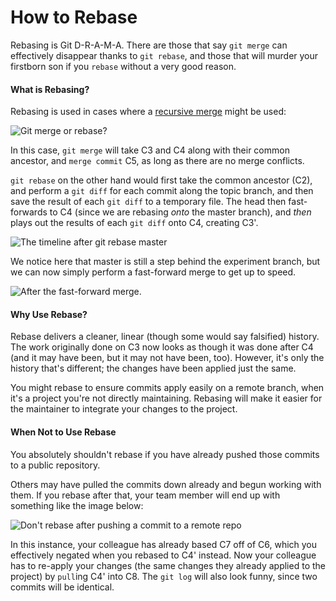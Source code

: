 # How to Rebase

Rebasing is Git D-R-A-M-A. There are those that say `git merge` can effectively disappear thanks to `git rebase`, and those that will murder your firstborn son if you `rebase` without a very good reason. 

#### What is Rebasing?

Rebasing is used in cases where a [recursive merge](https://github.com/brettshollenberger/ruby_wiki/blob/master/Git%20Merging.md) might be used: 

![Git merge or rebase?](http://git-scm.com/figures/18333fig0327-tn.png)

In this case, `git merge` will take C3 and C4 along with their common ancestor, and `merge commit` C5, as long as there are no merge conflicts.

`git rebase` on the other hand would first take the common ancestor (C2), and perform a `git diff` for each commit along the topic branch, and then save the result of each `git diff` to a temporary file. The head then fast-forwards to C4 (since we are rebasing _onto_ the master branch), and _then_ plays out the results of each `git diff` onto C4, creating C3'.

![The timeline after git rebase master](http://git-scm.com/figures/18333fig0329-tn.png)

We notice here that master is still a step behind the experiment branch, but we can now simply perform a fast-forward merge to get up to speed. 

![After the fast-forward merge](http://git-scm.com/figures/18333fig0330-tn.png).

#### Why Use Rebase?

Rebase delivers a cleaner, linear (though some would say falsified) history. The work originally done on C3 now looks as though it was done after C4 (and it may have been, but it may not have been, too). However, it's only the history that's different; the changes have been applied just the same.

You might rebase to ensure commits apply easily on a remote branch, when it's a project you're not directly maintaining. Rebasing will make it easier for the maintainer to integrate your changes to the project.

#### When Not to Use Rebase

You absolutely shouldn't rebase if you have already pushed those commits to a public repository.

Others may have pulled the commits down already and begun working with them. If you rebase after that, your team member will end up with something like the image below:

![Don't rebase after pushing a commit to a remote repo](http://git-scm.com/figures/18333fig0339-tn.png)

In this instance, your colleague has already based C7 off of C6, which you effectively negated when you rebased to C4' instead. Now your colleague has to re-apply your changes (the same changes they already applied to the project) by `pull`ing C4' into C8. The `git log` will also look funny, since two commits will be identical. 